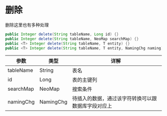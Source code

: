 # 删除

删除这里也有多种处理

```java
public Integer delete(String tableName, Long id) {}
public Integer delete(String tableName, NeoMap searchMap) {}
public <T> Integer delete(String tableName, T entity) {}
public <T> Integer delete(String tableName, T entity, NamingChg naming) {}
```

| 参数 | 类型 | 详解 |
| --- | --- | --- |
| tableName | String | 表名 |
| id | Long | 表的主键列 |
| searchMap | NeoMap | 搜索条件 |
| namingChg | NamingChg | 待插入的数据，通过该字符转换可以跟数据库字段对应上 |

